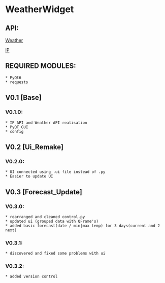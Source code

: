 # WeatherWidget

## API:
[Weather](https://www.weatherapi.com/)

[IP](https://app.ipgeolocation.io)
## REQUIRED MODULES:
    * PyQt6
    * requests
## V0.1 [Base]
### V0.1.0:
    * IP API and Weather API realisation
    * PyQT GUI
    * config

## V0.2 [Ui_Remake]
### V0.2.0:
    * UI connected using .ui file instead of .py
    * Easier to update UI

## V0.3 [Forecast_Update]
### V0.3.0:
    * rearranged and cleaned control.py
    * updated ui (grouped data with QFrame's)
    * added basic forecast(date / min|max temp) for 3 days(current and 2 next)
### V0.3.1:
    * discovered and fixed some problems with ui
### V0.3.2:
    * added version control